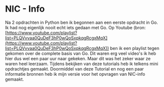 ﻿# NIC - Info



Na 2 opdrachten in Python ben ik begonnen aan een eerste opdracht in Go. Ik had nog eigenlijk nooit echt iets gedaan met Go. Op Youtube (bron: [https://www.youtube.com/playlist?list=PLQVvvaa0QuDeF3hP0wQoSxpkqgRcgxMqX](https://www.youtube.com/playlist?list=PLQVvvaa0QuDeF3hP0wQoSxpkqgRcgxMqX)) ben ik een playlist tegen gekomen over de complete basis van Go. Dit waren erg veel video's ik heb hier dus wel een paar uur naar gekeken. Maar dit was het zeker waar ze waren heel leerzaam. Tijdens bekijken van deze tutorials heb ik telkens mini opdrachtjes gemaakt. Doormiddel van deze Tutorial en nog een paar informatie bronnen heb ik mijn versie voor het opvragen van NIC-info gemaakt.


